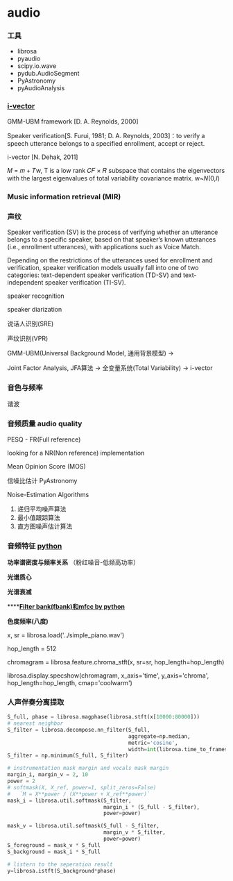 # audio

### 工具

* librosa
* pyaudio
* scipy.io.wave
* pydub.AudioSegment
* PyAstronomy
* pyAudioAnalysis

### [i-vector](http://cslt.riit.tsinghua.edu.cn/mediawiki/images/c/cb/131104-ivector-microsoft-wj.pdf)

GMM-UBM framework \[D. A. Reynolds, 2000\]

Speaker verification\[S. Furui, 1981; D. A. Reynolds, 2003\]：to verify a speech utterance belongs to a specified enrollment, accept or reject.

i-vector \[N. Dehak, 2011\] 

𝑀 = 𝑚 + 𝑇w, T is a low rank 𝐶𝐹 × 𝑅 subspace that contains the eigenvectors with the largest eigenvalues of total variability covariance matrix. w~𝑁\(0,𝐼\)



### Music information retrieval \(MIR\)

### 声纹

Speaker verification \(SV\) is the process of verifying whether an utterance belongs to a specific speaker, based on that speaker’s known utterances \(i.e., enrollment utterances\), with applications such as Voice Match.

Depending on the restrictions of the utterances used for enrollment and verification, speaker verification models usually fall into one of two categories: text-dependent speaker verification \(TD-SV\) and text-independent speaker verification \(TI-SV\).

speaker recognition

speaker diarization

说话人识别\(SRE\)

声纹识别\(VPR\)

GMM-UBM\(Universal Background Model, 通用背景模型\) -&gt;

Joint Factor Analysis, JFA算法 -&gt; 全变量系统\(Total Variability\) -&gt; i-vector

### 音色与频率

谐波

### 音频质量 audio quality

PESQ - FR\(Full reference\)

looking for a NR\(Non reference\) implementation

Mean Opinion Score \(MOS\)

信噪比估计 PyAstronomy

Noise-Estimation Algorithms

1. 递归平均噪声算法
2. 最小值跟踪算法
3. 直方图噪声估计算法

### 音频特征 [python](https://www.kaggle.com/varanr/audio-feature-extraction)

**功率谱密度与频率关系** （粉红噪音-低频高功率）

**光谱质心**

**光谱衰减**

\*\*\*\*[**Filter bank\(fbank\)和mfcc by python**](https://haythamfayek.com/2016/04/21/speech-processing-for-machine-learning.html)

**色度频率\(八度\)**

x, sr = librosa.load\('../simple\_piano.wav'\)

hop\_length = 512

chromagram = librosa.feature.chroma\_stft\(x, sr=sr, hop\_length=hop\_length\)

librosa.display.specshow\(chromagram, x\_axis='time', y\_axis='chroma', hop\_length=hop\_length, cmap='coolwarm'\)

### 人声伴奏分离提取

```python
S_full, phase = librosa.magphase(librosa.stft(x[10000:80000]))
# nearest neighbor
S_filter = librosa.decompose.nn_filter(S_full,
                                       aggregate=np.median,
                                       metric='cosine',
                                       width=int(librosa.time_to_frames(2, sr=sr)))
S_filter = np.minimum(S_full, S_filter)

# instrumentation mask margin and vocals mask margin
margin_i, margin_v = 2, 10
power = 2
# softmask(X, X_ref, power=1, split_zeros=False)
#   `M = X**power / (X**power + X_ref**power)`
mask_i = librosa.util.softmask(S_filter,
                               margin_i * (S_full - S_filter),
                               power=power)

mask_v = librosa.util.softmask(S_full - S_filter,
                               margin_v * S_filter,
                               power=power)
S_foreground = mask_v * S_full
S_background = mask_i * S_full

# listern to the seperation result
y=librosa.istft(S_background*phase)

```





